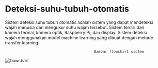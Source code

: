 # Deteksi-suhu-tubuh-otomatis
Sistem deteksi suhu tubuh otomatis adalah sistem yang dapat mendeteksi wajah manusia dan mengukur suhu wajah tersebut. Sistem terdiri dari kamera termal, kamera optik, Raspberry Pi, dan display. Sistem deteksi wajah menggunakan model machine learning yang dibuat dengan metode transfer learning.

                                             Gambar flowchart sistem
![flowchart](https://user-images.githubusercontent.com/101391849/220113881-c8f1556d-b8f0-41dc-be71-dcc0861475a3.JPG)
